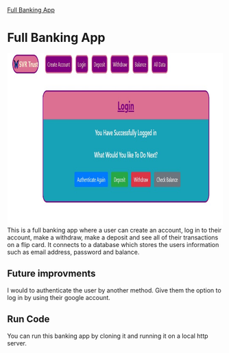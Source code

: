 <a href="https://github.com/TennWilliams/Full-Bank"> Full Banking App </a>
# Full Banking App
<img src="FullBank.jpg" width="600" height="400">
This is a full banking app where a user can create an account, log in to their account, make a withdraw, make a deposit and see all of their transactions on a flip card. It connects to a database which stores the users information such as email address, password and balance.

## Future improvments 
I would to authenticate the user by another method.  Give them the option to log in by using their google account. 

## Run Code
You can run this banking app by cloning it and running it on a local http server.
